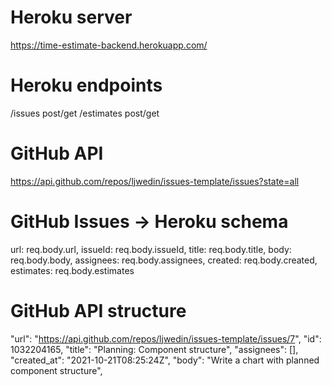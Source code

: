 # Heroku server
https://time-estimate-backend.herokuapp.com/

# Heroku endpoints
/issues     post/get
/estimates  post/get

# GitHub API
https://api.github.com/repos/ljwedin/issues-template/issues?state=all

# GitHub Issues -> Heroku schema
url: req.body.url,
issueId: req.body.issueId,
title: req.body.title,
body: req.body.body,
assignees: req.body.assignees,
created: req.body.created,
estimates: req.body.estimates

# GitHub API structure
"url": "https://api.github.com/repos/ljwedin/issues-template/issues/7",
"id": 1032204165,
"title": "Planning: Component structure",
"assignees": [],
"created_at": "2021-10-21T08:25:24Z",
"body": "Write a chart with planned component structure",